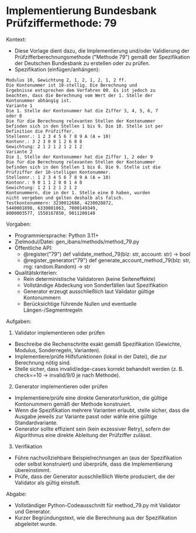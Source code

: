 # Implementierung Bundesbank Prüfziffermethode: 79

Kontext:
- Diese Vorlage dient dazu, die Implementierung und/oder Validierung der Prüfzifferberechnungsmethode ("Methode 79") gemäß der Spezifikation der Deutschen Bundesbank zu erstellen oder zu prüfen.
- Spezifikation (einfügen/anhängen):

```Text
Modulus 10, Gewichtung 2, 1, 2, 1, 2, 1, 2 ff.
Die Kontonummer ist 10-stellig. Die Berechnung und
Ergebnisse entsprechen dem Verfahren 00. Es ist jedoch zu
beachten, dass die Berechnung vom Wert der 1. Stelle der
Kontonummer abhängig ist.
Variante 1
Die 1. Stelle der Kontonummer hat die Ziffer 3, 4, 5, 6, 7
oder 8
Die für die Berechnung relevanten Stellen der Kontonummer
befinden sich in den Stellen 1 bis 9. Die 10. Stelle ist per
Definition die Prüfziffer.
Stellennr.: 1 2 3 4 5 6 7 8 9 A (A = 10)
Kontonr.: 3 2 3 0 0 1 2 6 8 8
Gewichtung: 2 1 2 1 2 1 2 1 2
Variante 2
Die 1. Stelle der Kontonummer hat die Ziffer 1, 2 oder 9
Die für die Berechnung relevanten Stellen der Kontonummer
befinden sich in den Stellen 1 bis 8. Die 9. Stelle ist die
Prüfziffer der 10-stelligen Kontonummer.
Stellennr.: 1 2 3 4 5 6 7 8 9 A (A = 10)
Kontonr.: 9 0 1 1 2 0 0 1 4 0
Gewichtung: 1 2 1 2 1 2 1 2
Kontonummern, die in der 1. Stelle eine 0 haben, wurden
nicht vergeben und gelten deshalb als falsch.
Testkontonummern: 3230012688, 4230028872,
5440001898, 6330001063, 7000149349,
8000003577, 1550167850, 9011200140
```

Vorgaben:
- Programmiersprache: Python 3.11+
- Zielmodul/Datei: gen_ibans/methods/method_79.py
- Öffentliche API:
  - @register("79") def validate_method_79(blz: str, account: str) -> bool
  - @register_generator("79") def generate_account_method_79(blz: str, rng: random.Random) -> str
- Qualitätskriterien:
  - Rein deterministische Validatoren (keine Seiteneffekte)
  - Vollständige Abdeckung von Sonderfällen laut Spezifikation
  - Generator erzeugt ausschließlich laut Validator gültige Kontonummern
  - Berücksichtige führende Nullen und eventuelle Längen-/Segmentregeln

Aufgaben:
1) Validator implementieren oder prüfen
- Beschreibe die Rechenschritte exakt gemäß Spezifikation (Gewichte, Modulus, Sonderregeln, Varianten).
- Implementiere/prüfe Hilfsfunktionen (lokal in der Datei), die zur Berechnung nötig sind.
- Stelle sicher, dass invalid/edge-cases korrekt behandelt werden (z. B. check==10 -> invalid/9/0 je nach Methode).

2) Generator implementieren oder prüfen
- Implementiere/prüfe eine direkte Generatorfunktion, die gültige Kontonummern gemäß der Methode konstruiert.
- Wenn die Spezifikation mehrere Varianten erlaubt, stelle sicher, dass die Ausgabe jeweils zur Variante passt oder wähle eine gültige Standardvariante.
- Generator sollte effizient sein (kein exzessiver Retry), sofern der Algorithmus eine direkte Ableitung der Prüfziffer zulässt.

3) Verifikation
- Führe nachvollziehbare Beispielrechnungen an (aus der Spezifikation oder selbst konstruiert) und überprüfe, dass die Implementierung übereinstimmt.
- Prüfe, dass der Generator ausschließlich Werte produziert, die der Validator als gültig einstuft.

Abgabe:
- Vollständiger Python-Codeausschnitt für method_79.py mit Validator und Generator.
- Kurzer Begründungstext, wie die Berechnung aus der Spezifikation abgeleitet wurde.